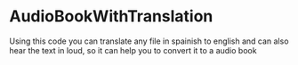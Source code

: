 # AudioBookWithTranslation
Using this code you can translate any file in spainish to english and can also hear the text in loud, so it can help you to convert it to a audio book
